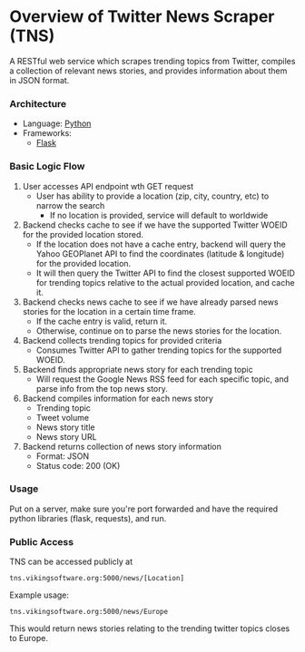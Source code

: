 # Overview of Twitter News Scraper (TNS)
A RESTful web service which scrapes trending topics from Twitter, compiles a collection of relevant news stories, and provides information about them in JSON format.

### Architecture
- Language: [Python](https://www.python.org/)
- Frameworks:
    - [Flask](http://flask.pocoo.org/)

### Basic Logic Flow
1. User accesses API endpoint wth GET request
    - User has ability to provide a location (zip, city, country, etc) to narrow the search
        - If no location is provided, service will default to worldwide
2. Backend checks cache to see if we have the supported Twitter WOEID for the provided location stored.
    - If the location does not have a cache entry, backend will query the Yahoo GEOPlanet API to find the coordinates (latitude & longitude) for the provided location.
    - It will then query the Twitter API to find the closest supported WOEID for trending topics relative to the actual provided location, and cache it.
3. Backend checks news cache to see if we have already parsed news stories for the location in a certain time frame.
    - If the cache entry is valid, return it.
    - Otherwise, continue on to parse the news stories for the location.
3. Backend collects trending topics for provided criteria
    - Consumes Twitter API to gather trending topics for the supported WOEID.
4. Backend finds appropriate news story for each trending topic
    - Will request the Google News RSS feed for each specific topic, and parse info from the top news story.
4. Backend compiles information for each news story
    - Trending topic
    - Tweet volume
    - News story title
    - News story URL
5. Backend returns collection of news story information
    - Format: JSON
    - Status code: 200 (OK)

### Usage
Put on a server, make sure you're port forwarded and have the required python libraries (flask, requests), and run.

### Public Access
TNS can be accessed publicly at
```
tns.vikingsoftware.org:5000/news/[Location]
```
Example usage:
```
tns.vikingsoftware.org:5000/news/Europe
```
This would return news stories relating to the trending twitter topics closes to Europe.
